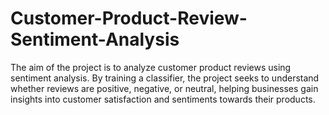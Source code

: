 # Customer-Product-Review-Sentiment-Analysis

The aim of the project is to analyze customer product reviews using sentiment analysis. By training a classifier, the project seeks to understand whether reviews are positive, negative, or neutral, helping businesses gain insights into customer satisfaction and sentiments towards their products.
